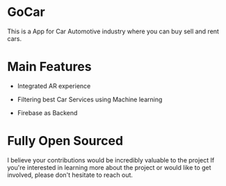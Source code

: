 
# GoCar

This is a App for Car Automotive industry where you can buy sell and rent cars.

# Main Features
- Integrated AR experience 

- Filtering best Car Services using Machine learning


- Firebase as Backend 

# Fully Open Sourced
I believe your contributions would be incredibly valuable to the project If you're interested in learning more about the project or would like to get involved, please don't hesitate to reach out.


